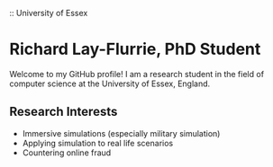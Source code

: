 :: University of Essex
# Richard Lay-Flurrie, PhD Student

Welcome to my GitHub profile! I am a research student in the field of computer science at the University of Essex, England. 

## Research Interests

- Immersive simulations (especially military simulation)
- Applying simulation to real life scenarios
- Countering online fraud
